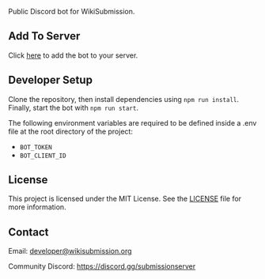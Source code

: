 Public Discord bot for WikiSubmission.

## Add To Server

Click [here](https://discord.com/oauth2/authorize?client_id=978658099474890793&permissions=274877962240&integration_type=0&scope=bot) to add the bot to your server.

## Developer Setup

Clone the repository, then install dependencies using `npm run install`. Finally, start the bot with `npm run start`.

The following environment variables are required to be defined inside a .env file at the root directory of the project:

- `BOT_TOKEN`
- `BOT_CLIENT_ID`

## License

This project is licensed under the MIT License. See the [LICENSE](LICENSE) file for more information.

## Contact
Email: developer@wikisubmission.org

Community Discord: https://discord.gg/submissionserver